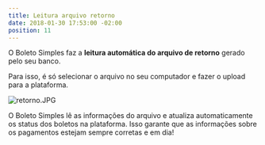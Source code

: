 ```yaml
---
title: Leitura arquivo retorno
date: 2018-01-30 17:53:00 -02:00
position: 11
---
```


O Boleto Simples faz a **leitura automática do arquivo de retorno** gerado pelo seu banco.

Para isso, é só selecionar o arquivo no seu computador e fazer o upload para a plataforma.

![retorno.JPG](/uploads/retorno.JPG)

O Boleto Simples lê as informações do arquivo e atualiza automaticamente os status dos boletos na plataforma.
Isso garante que as informações sobre os pagamentos estejam sempre corretas e em dia!